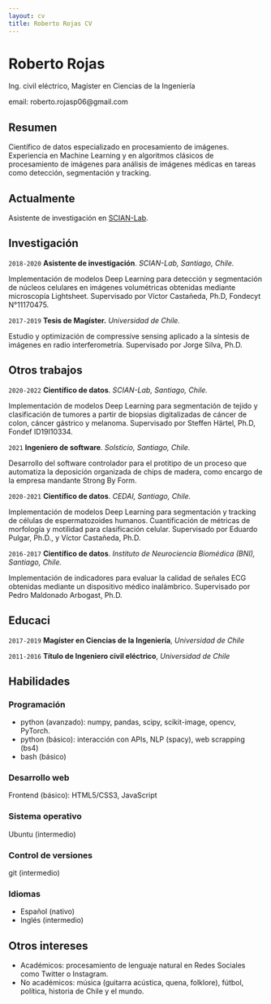 ```yaml
---
layout: cv
title: Roberto Rojas CV
---
```

# Roberto Rojas
Ing. civil eléctrico, Magíster en Ciencias de la Ingeniería

<div id="email">
<p>email: roberto.rojasp06@gmail.com</p>
</div>

## Resumen

Científico de datos especializado en procesamiento de imágenes. Experiencia en Machine Learning y en algoritmos clásicos de procesamiento de imágenes para análisis de imágenes médicas en tareas como detección, segmentación y tracking.

## Actualmente

Asistente de investigación en <a href="https://scian.cl/scientific-image-analysis/">SCIAN-Lab</a>.

## Investigación

`2018-2020`
__Asistente de investigación__. *SCIAN-Lab, Santiago, Chile.*

Implementación de modelos Deep Learning para detección y segmentación de núcleos celulares en imágenes volumétricas obtenidas mediante microscopía Lightsheet. Supervisado por Víctor Castañeda, Ph.D, Fondecyt N°11170475.

`2017-2019`
__Tesis de Magíster.__ *Universidad de Chile.*

Estudio y optimización de compressive sensing aplicado a la síntesis de imágenes en radio interferometría. Supervisado por Jorge Silva, Ph.D.

## Otros trabajos

`2020-2022`
__Científico de datos__. *SCIAN-Lab, Santiago, Chile.*

Implementación de modelos Deep Learning para segmentación de tejido y clasificación de tumores a partir de biopsias digitalizadas de cáncer de colon, cáncer gástrico y melanoma. Supervisado por Steffen Härtel, Ph.D, Fondef ID19I10334.

`2021`
__Ingeniero de software__. *Solsticio, Santiago, Chile.*

Desarrollo del software controlador para el protitipo de un proceso que automatiza la deposición organizada de chips de madera, como encargo de la empresa mandante Strong By Form.

`2020-2021`
__Científico de datos__. *CEDAI, Santiago, Chile.*

Implementación de modelos Deep Learning para segmentación y tracking de células de espermatozoides humanos. Cuantificación de métricas de morfología y motilidad para clasificación celular. Supervisado por Eduardo Pulgar, Ph.D., y Víctor Castañeda, Ph.D.

`2016-2017`
__Científico de datos__. *Instituto de Neurociencia Biomédica (BNI), Santiago, Chile.*

Implementación de indicadores para evaluar la calidad de señales ECG obtenidas mediante un dispositivo médico inalámbrico. Supervisado por Pedro Maldonado Arbogast, Ph.D.


## Educaci

`2017-2019`
__Magíster en Ciencias de la Ingeniería__, *Universidad de Chile*

`2011-2016`
__Título de Ingeniero civil eléctrico__, *Universidad de Chile*

## Habilidades

### Programación

- python (avanzado): numpy, pandas, scipy, scikit-image, opencv, PyTorch.
- python (básico): interacción con APIs, NLP (spacy), web scrapping (bs4)
- bash (básico)

### Desarrollo web

Frontend (básico): HTML5/CSS3, JavaScript

### Sistema operativo

Ubuntu (intermedio)

### Control de versiones

git (intermedio)

### Idiomas

- Español (nativo)
- Inglés (intermedio)

## Otros intereses

- Académicos: procesamiento de lenguaje natural en Redes Sociales como Twitter o Instagram.
- No académicos: música (guitarra acústica, quena, folklore), fútbol, política, historia de Chile y el mundo.

<!-- ### Footer

Last updated: Sep 2022 -->
